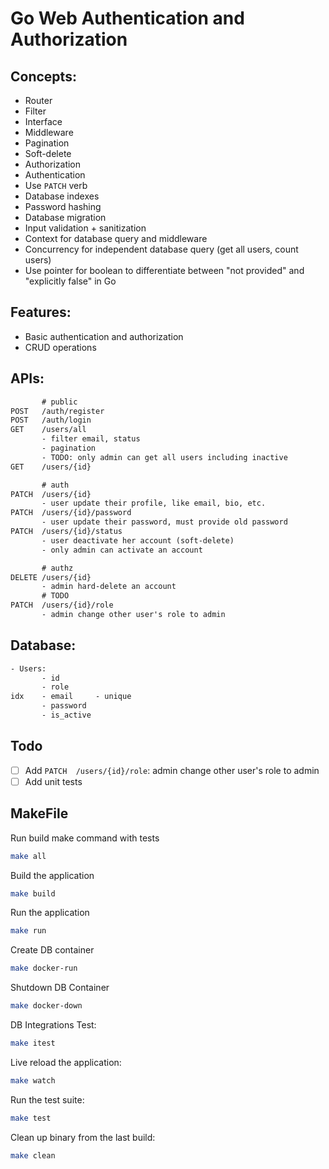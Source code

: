 # Go Web Authentication and Authorization

## Concepts:

- Router
- Filter
- Interface
- Middleware
- Pagination
- Soft-delete
- Authorization
- Authentication
- Use `PATCH` verb
- Database indexes
- Password hashing
- Database migration
- Input validation + sanitization
- Context for database query and middleware
- Concurrency for independent database query (get all users, count users)
- Use pointer for boolean to differentiate between "not provided" and
  "explicitly false" in Go

## Features:

- Basic authentication and authorization
- CRUD operations

## APIs:

```txt
       # public
POST   /auth/register
POST   /auth/login
GET    /users/all
       - filter email, status
       - pagination
       - TODO: only admin can get all users including inactive
GET    /users/{id}

       # auth
PATCH  /users/{id}
       - user update their profile, like email, bio, etc.
PATCH  /users/{id}/password
       - user update their password, must provide old password
PATCH  /users/{id}/status
       - user deactivate her account (soft-delete)
       - only admin can activate an account

       # authz
DELETE /users/{id}
       - admin hard-delete an account
       # TODO
PATCH  /users/{id}/role
       - admin change other user's role to admin
```

## Database:

```txt
- Users:
       - id
       - role
idx    - email     - unique
       - password
       - is_active
```

## Todo

- [ ] Add `PATCH  /users/{id}/role`: admin change other user's role to admin
- [ ] Add unit tests

## MakeFile

Run build make command with tests

```bash
make all
```

Build the application

```bash
make build
```

Run the application

```bash
make run
```

Create DB container

```bash
make docker-run
```

Shutdown DB Container

```bash
make docker-down
```

DB Integrations Test:

```bash
make itest
```

Live reload the application:

```bash
make watch
```

Run the test suite:

```bash
make test
```

Clean up binary from the last build:

```bash
make clean
```
